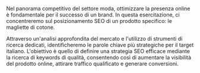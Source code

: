 Nel panorama competitivo del settore moda, ottimizzare la presenza online è fondamentale per il successo di un brand.
In questa esercitazione, ci concentreremo sul posizionamento SEO di un prodotto specifico: le magliette di cotone.

Attraverso un'analisi approfondita del mercato e l'utilizzo di strumenti di ricerca dedicati, identificheremo le parole chiave più strategiche
per il target italiano. L'obiettivo è quello di definire una strategia SEO efficace mediante la ricerca di keywords di qualità,
consentendo così di aumentare la visibilità del prodotto online, attirare traffico qualificato e generare conversioni.
